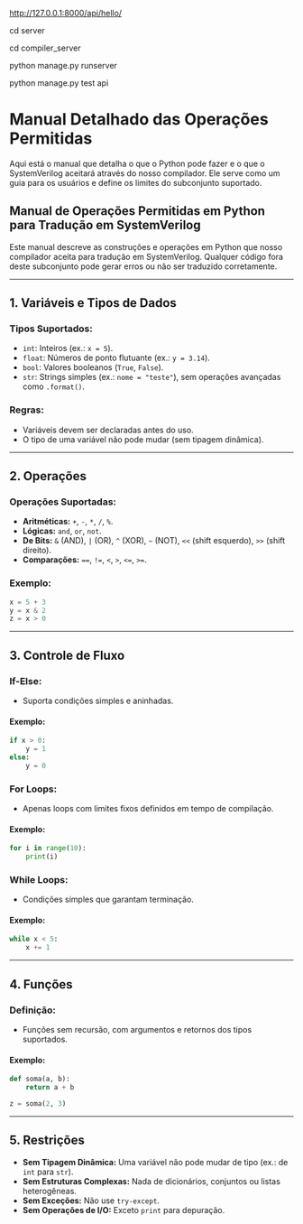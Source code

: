 http://127.0.0.1:8000/api/hello/

cd server

cd compiler_server

python manage.py runserver

python manage.py test api


# Manual Detalhado das Operações Permitidas

Aqui está o manual que detalha o que o Python pode fazer e o que o SystemVerilog aceitará através do nosso compilador. Ele serve como um guia para os usuários e define os limites do subconjunto suportado.

## Manual de Operações Permitidas em Python para Tradução em SystemVerilog

Este manual descreve as construções e operações em Python que nosso compilador aceita para tradução em SystemVerilog. Qualquer código fora deste subconjunto pode gerar erros ou não ser traduzido corretamente.

---

## 1. Variáveis e Tipos de Dados

### **Tipos Suportados:**
- `int`: Inteiros (ex.: `x = 5`).
- `float`: Números de ponto flutuante (ex.: `y = 3.14`).
- `bool`: Valores booleanos (`True`, `False`).
- `str`: Strings simples (ex.: `nome = "teste"`), sem operações avançadas como `.format()`.

### **Regras:**
- Variáveis devem ser declaradas antes do uso.
- O tipo de uma variável não pode mudar (sem tipagem dinâmica).

---

## 2. Operações

### **Operações Suportadas:**
- **Aritméticas:** `+`, `-`, `*`, `/`, `%`.
- **Lógicas:** `and`, `or`, `not`.
- **De Bits:** `&` (AND), `|` (OR), `^` (XOR), `~` (NOT), `<<` (shift esquerdo), `>>` (shift direito).
- **Comparações:** `==`, `!=`, `<`, `>`, `<=`, `>=`.

### **Exemplo:**
```python
x = 5 + 3
y = x & 2
z = x > 0
```

---

## 3. Controle de Fluxo

### **If-Else:**
- Suporta condições simples e aninhadas.

#### **Exemplo:**
```python
if x > 0:
    y = 1
else:
    y = 0
```

### **For Loops:**
- Apenas loops com limites fixos definidos em tempo de compilação.

#### **Exemplo:**
```python
for i in range(10):
    print(i)
```

### **While Loops:**
- Condições simples que garantam terminação.

#### **Exemplo:**
```python
while x < 5:
    x += 1
```

---

## 4. Funções

### **Definição:**
- Funções sem recursão, com argumentos e retornos dos tipos suportados.

#### **Exemplo:**
```python
def soma(a, b):
    return a + b

z = soma(2, 3)
```

---

## 5. Restrições

- **Sem Tipagem Dinâmica:** Uma variável não pode mudar de tipo (ex.: de `int` para `str`).
- **Sem Estruturas Complexas:** Nada de dicionários, conjuntos ou listas heterogêneas.
- **Sem Exceções:** Não use `try-except`.
- **Sem Operações de I/O:** Exceto `print` para depuração.
